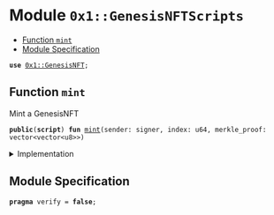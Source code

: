 
<a name="0x1_GenesisNFTScripts"></a>

# Module `0x1::GenesisNFTScripts`



-  [Function `mint`](#0x1_GenesisNFTScripts_mint)
-  [Module Specification](#@Module_Specification_0)


<pre><code><b>use</b> <a href="GenesisNFT.md#0x1_GenesisNFT">0x1::GenesisNFT</a>;
</code></pre>



<a name="0x1_GenesisNFTScripts_mint"></a>

## Function `mint`

Mint a GenesisNFT


<pre><code><b>public</b>(<b>script</b>) <b>fun</b> <a href="GenesisNFT.md#0x1_GenesisNFTScripts_mint">mint</a>(sender: signer, index: u64, merkle_proof: vector&lt;vector&lt;u8&gt;&gt;)
</code></pre>



<details>
<summary>Implementation</summary>


<pre><code><b>public</b>(<b>script</b>) <b>fun</b> <a href="GenesisNFT.md#0x1_GenesisNFTScripts_mint">mint</a>(sender: signer, index: u64, merkle_proof:vector&lt;vector&lt;u8&gt;&gt;) {
    <a href="GenesisNFT.md#0x1_GenesisNFT_mint">GenesisNFT::mint</a>(&sender, index, merkle_proof);
}
</code></pre>



</details>

<a name="@Module_Specification_0"></a>

## Module Specification



<pre><code><b>pragma</b> verify = <b>false</b>;
</code></pre>
